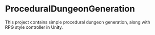 # ProceduralDungeonGeneration
This project contains simple procedural dungeon generation, along with RPG style controller in Unity.
